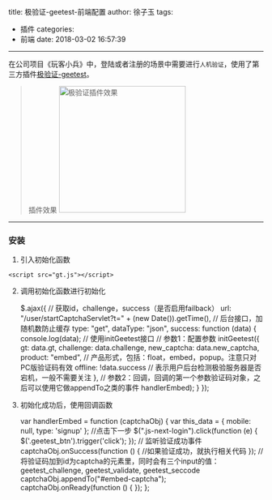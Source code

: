 title: 极验证-geetest-前端配置
author: 徐子玉
tags:
  - 插件
categories:
  - 前端
date: 2018-03-02 16:57:39
---
在公司项目《玩客小兵》中，登陆或者注册的场景中需要进行`人机验证`，使用了第三方插件[极验证-geetest](http://www.geetest.com/)。
> 插件效果 <img src='http://image.xuziyu.cn/wx_20180302160419.png' alt='极验证插件效果' style="width:250px;" /> 
***
<!-- more -->
### 安装
1. 引入初始化函数  
```
<script src="gt.js"></script>
```
2. 调用初始化函数进行初始化

	$.ajax({
      // 获取id，challenge，success（是否启用failback）
      url: "/user/startCaptchaServlet?t=" + (new Date()).getTime(), // 后台接口，加随机数防止缓存
      type: "get",
      dataType: "json",
      success: function (data) {
          console.log(data);
          // 使用initGeetest接口
          // 参数1：配置参数
          initGeetest({
              gt: data.gt,
              challenge: data.challenge,
              new_captcha: data.new_captcha,
              product: "embed", // 产品形式，包括：float，embed，popup。注意只对PC版验证码有效
              offline: !data.success // 表示用户后台检测极验服务器是否宕机，一般不需要关注
          }, 
          // 参数2：回调，回调的第一个参数验证码对象，之后可以使用它做appendTo之类的事件
          handlerEmbed);
      }
	});

3. 初始化成功后，使用回调函数  

	var handlerEmbed = function (captchaObj) {
        var this_data = {
            mobile: null,
            type: 'signup'
        };
        //点击下一步
        $(".js-next-login").click(function (e) {
            $('.geetest_btn').trigger('click');
        });
        // 监听验证成功事件
        captchaObj.onSuccess(function () {
            //如果验证成功，就执行相关代码
        });
        // 将验证码加到id为captcha的元素里，同时会有三个input的值：geetest_challenge, geetest_validate, geetest_seccode
        captchaObj.appendTo("#embed-captcha");
        captchaObj.onReady(function () {
        });
    };
